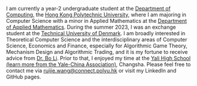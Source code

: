 I am currently a year-2 undergraduate student at the [Department of Computing](https://www.polyu.edu.hk/comp), the [Hong Kong Polytechnic University](https://www.polyu.edu.hk), where I am majoring in Computer Science with a minor in Applied Mathematics at the [Department of Applied Mathematics](https://www.polyu.edu.hk/ama/). During the summer 2023, I was an exchange student at the [Technical University of Denmark](https://www.dtu.dk/). I am broadly interested in Theoretical Computer Science and the interdisciplinary areas of Computer Science, Economics and Finance, especially for Algorithmic Game Theory, Mechanism Design and Algorithmic Trading, and it is my fortune to receive advice from [Dr. Bo Li](https://www4.comp.polyu.edu.hk/~bo2li/). Prior to that, I enjoyed my time at the [Yali High School (learn more from the Yale-China Association)](https://www.yalechina.org/who-we-are), Changsha. Please feel free to contact me via ruijie.wang@connect.polyu.hk or visit my LinkedIn and GitHub pages.
